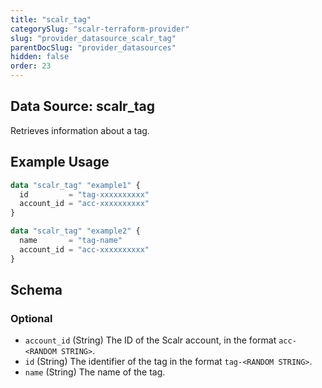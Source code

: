 ```yaml
---
title: "scalr_tag"
categorySlug: "scalr-terraform-provider"
slug: "provider_datasource_scalr_tag"
parentDocSlug: "provider_datasources"
hidden: false
order: 23
---
```

## Data Source: scalr_tag

Retrieves information about a tag.

## Example Usage

```terraform
data "scalr_tag" "example1" {
  id         = "tag-xxxxxxxxxx"
  account_id = "acc-xxxxxxxxxx"
}

data "scalr_tag" "example2" {
  name       = "tag-name"
  account_id = "acc-xxxxxxxxxx"
}
```

<!-- schema generated by tfplugindocs -->
## Schema

### Optional

- `account_id` (String) The ID of the Scalr account, in the format `acc-<RANDOM STRING>`.
- `id` (String) The identifier of the tag in the format `tag-<RANDOM STRING>`.
- `name` (String) The name of the tag.
